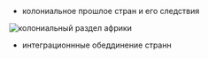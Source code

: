 

- колониальное прошлое стран и его следствия


![колониальный раздел африки](https://sergeywaz.ucoz.ru/_ld/1/97512039.jpg)








- интеграционнные обеддинение странн